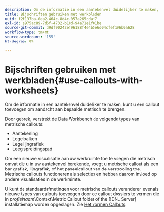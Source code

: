 ```yaml
---
description: Om de informatie in een aantekenvel duidelijker te maken, kunt u een callout toevoegen om aandacht aan bepaalde metrisch te brengen.
title: Bijschriften gebruiken met werkbladen
uuid: f2f137ba-0ea2-464c-8d4c-057a265cdaf7
exl-id: e975ac89-7d6f-4732-b10d-94a71e1f01be
source-git-commit: d9df90242ef96188f4e4b5e6d04cfef196b0a628
workflow-type: tm+mt
source-wordcount: '155'
ht-degree: 0%

---
```


# Bijschriften gebruiken met werkbladen{#use-callouts-with-worksheets}

Om de informatie in een aantekenvel duidelijker te maken, kunt u een callout toevoegen om aandacht aan bepaalde metrisch te brengen.

Door gebrek, verstrekt de Data Workbench de volgende types van metrische callouts:

* Aantekening
* Lege balken
* Lege lijngrafiek
* Leeg spreidingspad

Om een nieuwe visualisatie aan uw werkruimte toe te voegen die metrisch omvat die u in uw aantekenvel berekende, voegt u metrische callout als een bar grafiek, lijngrafiek, of het paneelcallout van de verstrooiing toe. Metrische callouts functioneren als selecties en hebben daarom invloed op andere visualisaties in de werkruimte.

U kunt de standaardafmetingen voor metrische callouts veranderen evenals nieuwe types van callouts toevoegen door de callout dossiers te vormen die in *profielnaam*\Context\Metric Callout folder of the [!DNL Server] installatiemap worden opgeslagen. Zie [Het vormen Callouts](../../../../home/c-get-started/c-intf-anlys-ftrs/c-config-callouts.md#concept-f6e91e172f5e4c009245c9c549beb76a).
